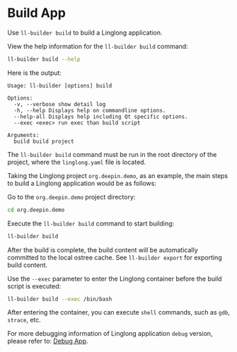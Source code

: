 # Build App

Use `ll-builder build` to build a Linglong application.

View the help information for the `ll-builder build` command:

```bash
ll-builder build --help
```

Here is the output:

```text
Usage: ll-builder [options] build

Options:
  -v, --verbose show detail log
  -h, --help Displays help on commandline options.
  --help-all Displays help including Qt specific options.
  --exec <exec> run exec than build script

Arguments:
  build build project
```

The `ll-builder build` command must be run in the root directory of the project, where the `linglong.yaml` file is located.

Taking the Linglong project `org.deepin.demo`, as an example, the main steps to build a Linglong application would be as follows:

Go to the `org.deepin.demo` project directory:

```bash
cd org.deepin.demo
```

Execute the `ll-builder build` command to start building:

```bash
ll-builder build
```

After the build is complete, the build content will be automatically committed to the local ostree cache. See `ll-builder export` for exporting build content.

Use the `--exec` parameter to enter the Linglong container before the build script is executed:

```bash
ll-builder build --exec /bin/bash
```

After entering the container, you can execute `shell` commands, such as `gdb`, `strace`, etc.

For more debugging information of Linglong application `debug` version, please refer to: [Debug App](../debug/debug.md).
